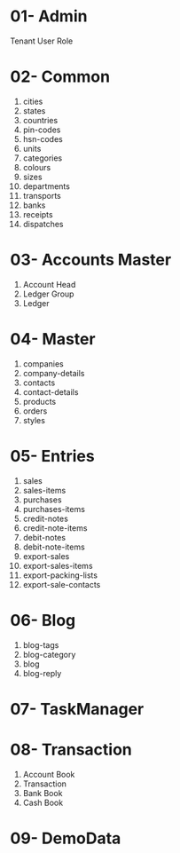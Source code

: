 # 01- Admin

Tenant
User
Role

# 02- Common
1. cities
2. states
3. countries
4. pin-codes
5. hsn-codes
6. units
7. categories
8. colours
9. sizes
10. departments
11. transports
12. banks
13. receipts
14. dispatches

# 03- Accounts Master
1. Account Head
2. Ledger Group
3. Ledger


# 04- Master
1. companies
2. company-details
3. contacts
4. contact-details
5. products
6. orders
7. styles

# 05- Entries

1. sales
2. sales-items
3. purchases
4. purchases-items
5. credit-notes
6. credit-note-items
7. debit-notes
8. debit-note-items
9. export-sales
10. export-sales-items
11. export-packing-lists
12. export-sale-contacts


# 06- Blog

1. blog-tags
2. blog-category
3. blog
4. blog-reply


# 07- TaskManager



# 08- Transaction
1. Account Book
2. Transaction
3. Bank Book
4. Cash Book


# 09- DemoData

